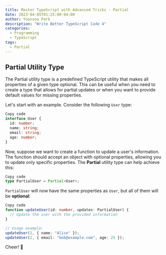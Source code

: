 ```yaml
---
title: Master TypeScript with Advanced Tricks - Partial
date: 2023-04-05T01:25:00-04:00
author: Yoonsoo Park
description: "Write Better TypeScript Code 4"
categories:
  - Programming
  - TypeScript
tags:
  - Partial
---
```


## Partial Utility Type
The Partial utility type is a predefined TypeScript utility that makes all properties of a given type optional. This can be useful when you need to create a type that allows for partial updates or when you want to provide default values for missing properties.

Let's start with an example. Consider the following `User` type:

```typescript
Copy code
interface User {
  id: number;
  name: string;
  email: string;
  age: number;
}
```

Now, suppose we want to create a function to update a user's information. The function should accept an object with optional properties, allowing you to update only specific properties. The **Partial** utility type can help achieve this:

```typescript
Copy code
type PartialUser = Partial<User>;
```

`PartialUser` will now have the same properties as `User`, but all of them will be **optional**:

```typescript
Copy code
function updateUser(id: number, updates: PartialUser) {
  // Update the user with the provided information
}

// Usage example:
updateUser(1, { name: "Alice" });
updateUser(2, { email: "bob@example.com", age: 25 });
```

Cheer! 🍺

